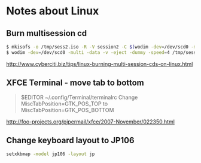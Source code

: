 # Notes about Linux

## Burn multisession cd
```bash
$ mkisofs -o /tmp/sess2.iso -R -V session2 -C $(wodim -dev=/dev/scd0 -msinfo) -M /dev/scd0 ~/Music
$ wodim -dev=/dev/scd0 -multi -data -v -eject -dummy -speed=4 /tmp/sess2.iso
```
http://www.cyberciti.biz/tips/linux-burning-multi-session-cds-on-linux.html

## XFCE Terminal - move tab to bottom
> $EDITOR ~/.config/Terminal/terminalrc
> Change
>     MiscTabPosition=GTK_POS_TOP
> to
>     MiscTabPosition=GTK_POS_BOTTOM

http://foo-projects.org/pipermail/xfce/2007-November/022350.html

## Change keyboard layout to JP106

```bash
setxkbmap -model jp106 -layout jp
```